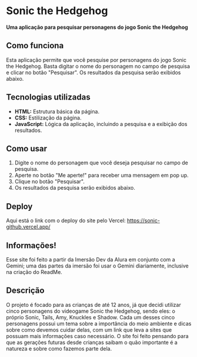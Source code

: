 # Sonic the Hedgehog

**Uma aplicação para pesquisar personagens do jogo Sonic the Hedgehog**

## Como funciona

Esta aplicação permite que você pesquise por personagens do jogo Sonic the Hedgehog. Basta digitar o nome do personagem no campo de pesquisa e clicar no botão "Pesquisar". Os resultados da pesquisa serão exibidos abaixo.

## Tecnologias utilizadas

* **HTML:** Estrutura básica da página.
* **CSS:** Estilização da página.
* **JavaScript:** Lógica da aplicação, incluindo a pesquisa e a exibição dos resultados.

## Como usar

1. Digite o nome do personagem que você deseja pesquisar no campo de pesquisa.
2. Aperte no botão "Me aperte!" para receber uma mensagem em pop up.
3. Clique no botão "Pesquisar".
4. Os resultados da pesquisa serão exibidos abaixo.

## Deploy 

Aqui está o link com o deploy do site pelo Vercel: https://sonic-github.vercel.app/

## Informações! 

Esse site foi feito a partir da Imersão Dev da Alura em conjunto com a Gemini; uma das partes da imersão foi usar o Gemini diariamente, inclusive na criação do ReadMe.

## Descrição 

O projeto é focado para as crianças de até 12 anos, já que decidi utilizar cinco personagens do videogame Sonic the Hedgehog, sendo eles: o próprio Sonic, Tails, Amy, Knuckles e Shadow. 
Cada um desses cinco personagens possui um tema sobre a importância do meio ambiente e dicas sobre como devemos cuidar delas, com um link que leva a sites que possuam mais informações caso necessário. 
O site foi feito pensando para que as gerações futuras desde crianças saibam o quão importante é a natureza e sobre como fazemos parte dela. 
